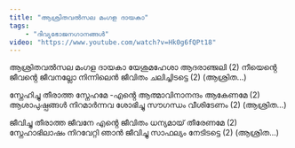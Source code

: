 ```yaml
---
title: "ആശ്രിതവൽസല മംഗള ദായകാ"
tags:
    - "ദിവ്യഭോജനഗാനങ്ങൾ"
video: "https://www.youtube.com/watch?v=Hk0g6fQPt18"
---
```


ആശ്രിതവൽസല മംഗള ദായകാ
യേശുമഹേശാ ആദരാഞ്ജലി (2)
നീയെൻ്റെ ജീവൻ്റെ ജീവനല്ലോ
നിന്നിലെൻ ജീവിതം ചലിച്ചിടട്ടെ (2)
                          (ആശ്രിത...)

സ്നേഹിച്ചു തീരാത്ത സ്നേഹമേ -എൻ്റെ
ആത്മാവിനാനന്ദം ആകേണമേ (2)
ആശാപുഷ്പങ്ങൾ നിറമാർന്നവ
ശോഭിച്ചു സൗഗന്ധം വീശിടേണം (2)
                            (ആശ്രിത...)

ജീവിച്ചു തീരാത്ത ജീവനേ എൻ്റെ 
ജീവിതം ധന്യമായ് തീരേണമേ (2)
സ്നേഹാഭിലാഷം നിറവേറ്റി ഞാൻ
ജീവിച്ചു സാഫല്യം നേടിടട്ടെ (2)
                          (ആശ്രിത...)
